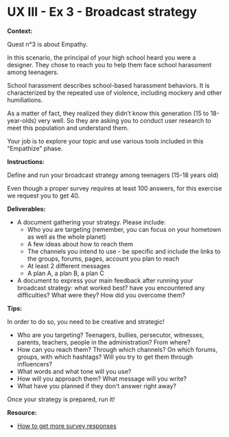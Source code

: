 # UX III - Ex 3 - Broadcast strategy

**Context:** 

Quest n°3 is about Empathy. 

In this scenario, the principal of your high school heard you were a designer. They chose to reach you to help them face school harassment among teenagers.

School harassment describes school-based harassment behaviors. It is characterized by the repeated use of violence, including mockery and other humiliations.

As a matter of fact, they realized they didn’t know this generation (15 to 18-year-olds) very well. So they are asking you to conduct user research to meet this population and understand them. 

Your job is to explore your topic and use various tools included in this “Empathize” phase.

**Instructions:** 

Define and run your broadcast strategy among teenagers (15-18 years old)

Even though a proper survey requires at least 100 answers, for this exercise we request you to get 40.

**Deliverables:** 

- A document gathering your strategy. Please include:
    - Who you are targeting (remember, you can focus on your hometown as well as the whole planet)
    - A few ideas about how to reach them
    - The channels you intend to use - be specific and include the links to the groups, forums, pages, account you plan to reach
    - At least 2 different messages
    - A plan A, a plan B, a plan C
- A document to express your main feedback after running your broadcast strategy: what worked best? have you encountered any difficulties? What were they? How did you overcome them?

**Tips:**

In order to do so, you need to be creative and strategic!

- Who are you targeting? Teenagers, bullies, persecutor, witnesses, parents, teachers, people in the administration? From where?
- How can you reach them? Through which channels? On which forums, groups, with which hashtags? Will you try to get them through influencers?
- What words and what tone will you use?
- How will you approach them? What message will you write?
- What have you planned if they don't answer right away?

Once your strategy is prepared, run it!

**Resource:** 

- [How to get more survey responses](https://rafflepress.com/how-to-get-more-survey-responses/)